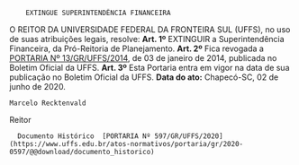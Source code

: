         EXTINGUE SUPERINTENDÊNCIA FINANCEIRA  

 O REITOR DA UNIVERSIDADE FEDERAL DA FRONTEIRA SUL (UFFS), no uso de suas atribuições legais, resolve:   **Art. 1º**  EXTINGUIR a Superintendência Financeira, da Pró-Reitoria de Planejamento.   **Art. 2º**  Fica revogada a [PORTARIA Nº 13/GR/UFFS/2014](https://www.uffs.edu.br/atos-normativos/portaria/gr/2014-0013), de 03 de janeiro de 2014, publicada no Boletim Oficial da UFFS.   **Art. 3º**  Esta Portaria entra em vigor na data de sua publicação no Boletim Oficial da UFFS.        **Data do ato:** Chapecó-SC, 02 de junho de 2020.   
 

    Marcelo Recktenvald   
 Reitor 

      Documento Histórico  [PORTARIA Nº 597/GR/UFFS/2020](https://www.uffs.edu.br/atos-normativos/portaria/gr/2020-0597/@@download/documento_historico)     
      